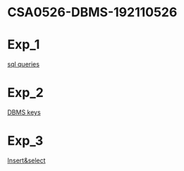 # CSA0526-DBMS-192110526
# Exp_1
[sql queries](https://github.com/Kishore192110526/CSA0526-DBMS-192110526/blob/main/db_exp_1.txt)
# Exp_2
[DBMS keys](https://github.com/Kishore192110526/CSA0526-DBMS-192110526/blob/main/db_exp_2.txt)
# Exp_3
[Insert&select](https://github.com/Kishore192110526/CSA0526-DBMS-192110526/blob/main/db_exp_3.txt)
